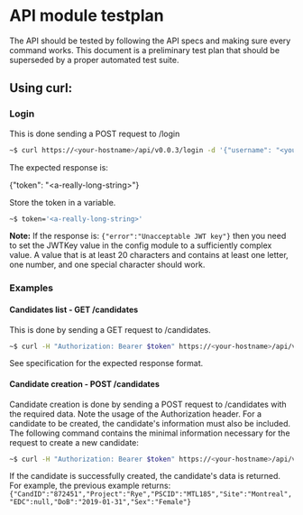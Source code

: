 # API module testplan
 
The API should be tested by following the API specs and making sure every command works.
This document is a preliminary test plan that should be superseded by a proper automated test suite.

## Using curl:
### Login
This is done sending a POST request to /login
```bash
~$ curl https://<your-hostname>/api/v0.0.3/login -d '{"username": "<your-username>", "password": "<your-password>"}'
```

The expected response is:

{"token": "\<a-really-long-string>"}

Store the token in a variable.
```bash
~$ token='<a-really-long-string>'
```

**Note:** If the response is: `{"error":"Unacceptable JWT key"}` then you need to set the JWTKey value in the config module to a sufficiently complex value. A value that is at least 20 characters and contains at least one letter, one number, and one special character should work.


### Examples
#### Candidates list - GET /candidates
This is done by sending a GET request to /candidates.
```bash
~$ curl -H "Authorization: Bearer $token" https://<your-hostname>/api/v0.0.3/candidates
```

See specification for the expected response format.


#### Candidate creation - POST /candidates
Candidate creation is done by sending a POST request to /candidates with the required data. Note the usage of the Authorization header. For a candidate to be created, the candidate's information must also be included. The following command contains the minimal information necessary for the request to create a new candidate:

```bash
~$ curl -H "Authorization: Bearer $token" https://<your-hostname>/api/v0.0.3/candidates -d '{"Candidate":{"Project":"Rye","Site":"Montreal","DoB":"2019-01-31", "Sex":"Female"}}' 
```

If the candidate is successfully created, the candidate's data is returned. For example, the previous example returns: `{"CandID":"872451","Project":"Rye","PSCID":"MTL185","Site":"Montreal","EDC":null,"DoB":"2019-01-31","Sex":"Female"}`
